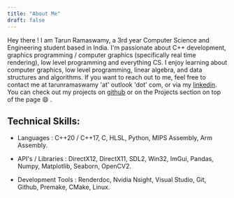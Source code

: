 ```yaml
---
title: "About Me"
draft: false
---
```



Hey there ! I am Tarun Ramaswamy, a 3rd year Computer Science and Engineering student based in India. I'm passionate about C++ development, graphics programming / computer graphics (specifically real time rendering), low level programming and everything CS. I enjoy learning about computer graphics, low level programming, linear algebra, and data structures and algorithms. If you want to reach out to me, feel free to contact me at tarunramaswamy 'at' outlook 'dot' com, or via my [linkedin](https://www.linkedin.com/in/tarun-ramaswamy-931426200/). You can check out my projects on [github](https://github.com/rtarun9) or on the Projects section on top of the page :smile: .

## Technical Skills:
* Languages : 
C++20 / C++17, C, HLSL, Python, MIPS Assembly, Arm Assembly.

* API's / Libraries :
DirectX12, DirectX11, SDL2, Win32, ImGui, Pandas, Numpy, Matplotlib, Seaborn, OpenCV2.

* Development Tools : 
Renderdoc, Nvidia Nsight, Visual Studio, Git, Github, Premake, CMake, Linux.

